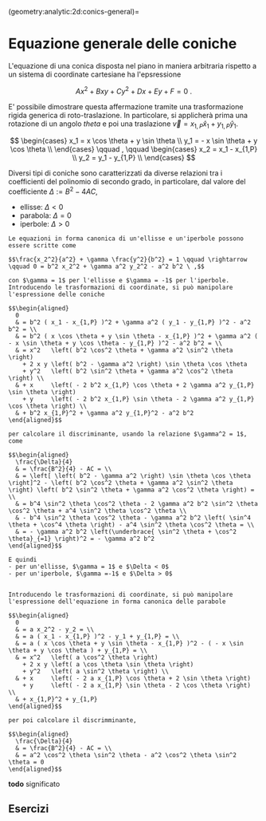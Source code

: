 (geometry:analytic:2d:conics-general)=
# Equazione generale delle coniche

L'equazione di una conica disposta nel piano in maniera arbitraria rispetto a un sistema di coordinate cartesiane ha l'epsressione

$$A x^2 + B x y + C y^2 + D x + E y + F = 0 \ .$$

E' possibile dimostrare questa affermazione tramite una trasformazione rigida generica di roto-traslazione. In particolare, si applicherà prima una rotazione di un angolo $theta$ e poi una traslazione $\vec{v} = x_{1,P} \hat{x}_1 + y_{1,P} \hat{y}_1$.

$$
\begin{cases}
x_1 =   x \cos \theta + y \sin \theta \\
y_1 = - x \sin \theta + y \cos \theta \\
\end{cases}
\qquad , \qquad
\begin{cases}
x_2 = x_1 - x_{1,P}  \\
y_2 = y_1 - y_{1,P}  \\
\end{cases}
$$

Diversi tipi di coniche sono caratterizzati da diverse relazioni tra i coefficienti del polinomio di secondo grado, in particolare, dal valore del coefficiente $\Delta := B^2 - 4 A C$,
- ellisse:  $\Delta < 0$
- parabola: $\Delta = 0$
- iperbole: $\Delta > 0$

```{dropdown} Dimostrazione, ellisse e iperbole
Le equazioni in forma canonica di un'ellisse e un'iperbole possono essere scritte come

$$\frac{x_2^2}{a^2} + \gamma \frac{y^2}{b^2} = 1 \qquad \rightarrow \qquad 0 = b^2 x_2^2 + \gamma a^2 y_2^2 - a^2 b^2 \ ,$$

con $\gamma = 1$ per l'ellisse e $\gamma = -1$ per l'iperbole. Introducendo le trasformazioni di coordinate, si può manipolare l'espressione delle coniche

$$\begin{aligned}
  0 
  & = b^2 ( x_1 - x_{1,P} )^2 + \gamma a^2 ( y_1 - y_{1,P} )^2 - a^2 b^2 = \\
  & = b^2 ( x \cos \theta + y \sin \theta - x_{1,P} )^2 + \gamma a^2 ( - x \sin \theta + y \cos \theta - y_{1,P} )^2 - a^2 b^2 = \\
  & = x^2   \left( b^2 \cos^2 \theta + \gamma a^2 \sin^2 \theta \right)
    + 2 x y \left( b^2 - \gamma a^2 \right) \sin \theta \cos \theta 
    + y^2   \left( b^2 \sin^2 \theta + \gamma a^2 \cos^2 \theta \right) \\
  & + x     \left( - 2 b^2 x_{1,P} \cos \theta + 2 \gamma a^2 y_{1,P} \sin \theta \right) 
    + y     \left( - 2 b^2 x_{1,P} \sin \theta - 2 \gamma a^2 y_{1,P} \cos \theta \right) \\
  & + b^2 x_{1,P}^2 + \gamma a^2 y_{1,P}^2 - a^2 b^2 
\end{aligned}$$

per calcolare il discriminante, usando la relazione $\gamma^2 = 1$, come

$$\begin{aligned}
  \frac{\Delta}{4}
  & = \frac{B^2}{4} - AC = \\
  & = \left[ \left( b^2 - \gamma a^2 \right) \sin \theta \cos \theta \right]^2 - \left( b^2 \cos^2 \theta + \gamma a^2 \sin^2 \theta \right) \left( b^2 \sin^2 \theta + \gamma a^2 \cos^2 \theta \right) = \\
  & = b^4 \sin^2 \theta \cos^2 \theta - 2 \gamma a^2 b^2 \sin^2 \theta \cos^2 \theta + a^4 \sin^2 \theta \cos^2 \theta \\
  & - b^4 \sin^2 \theta \cos^2 \theta - \gamma a^2 b^2 \left( \sin^4 \theta + \cos^4 \theta \right) - a^4 \sin^2 \theta \cos^2 \theta = \\
  & = - \gamma a^2 b^2 \left(\underbrace{ \sin^2 \theta + \cos^2 \theta}_{=1} \right)^2 = - \gamma a^2 b^2
\end{aligned}$$

E quindi
- per un'ellisse, $\gamma = 1$ e $\Delta < 0$
- per un'iperbole, $\gamma =-1$ e $\Delta > 0$

```

```{dropdown} Dimostrazione, parabola

Introducendo le trasformazioni di coordinate, si può manipolare l'espressione dell'equazione in forma canonica delle parabole

$$\begin{aligned}
  0
  & = a x_2^2 - y_2 = \\
  & = a ( x_1 - x_{1,P} )^2 - y_1 + y_{1,P} = \\
  & = a ( x \cos \theta + y \sin \theta - x_{1,P} )^2 - ( - x \sin \theta + y \cos \theta ) + y_{1,P} = \\
  & = x^2   \left( a \cos^2 \theta \right)
    + 2 x y \left( a \cos \theta \sin \theta \right) 
    + y^2   \left( a \sin^2 \theta \right) \\
  & + x     \left( - 2 a x_{1,P} \cos \theta + 2 \sin \theta \right) 
    + y     \left( - 2 a x_{1,P} \sin \theta - 2 \cos \theta \right) \\
  & + x_{1,P}^2 + y_{1,P}
\end{aligned}$$

per poi calcolare il discrimminante,

$$\begin{aligned}
  \frac{\Delta}{4}
  & = \frac{B^2}{4} - AC = \\
  & = a^2 \cos^2 \theta \sin^2 \theta - a^2 \cos^2 \theta \sin^2 \theta = 0
\end{aligned}$$
```


**todo** significato


##

## Esercizi

